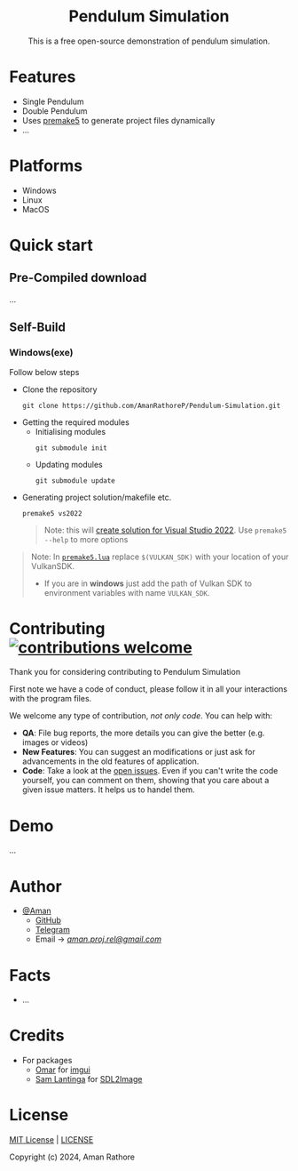 <div align="center">
  <h1>Pendulum Simulation</h1>
</div>

<p align="center">
  This is a free open-source demonstration of pendulum simulation.
</p>


# Features

* Single Pendulum
* Double Pendulum
* Uses [premake5](https://premake.github.io/) to generate project files dynamically
* ...

# Platforms

* Windows
* Linux
* MacOS

# Quick start

## Pre-Compiled download
...

## Self-Build

### Windows(exe)

Follow below steps

* Clone the repository
  ```
  git clone https://github.com/AmanRathoreP/Pendulum-Simulation.git
  ```
* Getting the required modules
  * Initialising modules
    ```
    git submodule init
    ```
  * Updating modules
    ```
    git submodule update
    ```
* Generating project solution/makefile etc.
  ```
  premake5 vs2022
  ```
  > Note: this will [create solution for Visual Studio 2022](https://premake.github.io/docs/Using-Premake/#using-premake-to-generate-project-files). Use `premake5 --help` to more options
> Note: In [`premake5.lua`](premake5.lua) replace `$(VULKAN_SDK)` with your location of your VulkanSDK.
> * If you are in **windows** just add the path of Vulkan SDK to environment variables with name `VULKAN_SDK`.
# Contributing [![contributions welcome](https://img.shields.io/badge/contributions-welcome-brightgreen.svg?style=flat)](issues.md)

Thank you for considering contributing to Pendulum Simulation

First note we have a code of conduct, please follow it in all your interactions with the program files.

We welcome any type of contribution, _not only code_. You can help with:
- **QA**: File bug reports, the more details you can give the better (e.g. images or videos)
- **New Features**: You can suggest an modifications or just ask for advancements in the old features of application.
- **Code**: Take a look at the [open issues](issues.md). Even if you can't write the code yourself, you can comment on them, showing that you care about a given issue matters. It helps us to handel them.

# Demo

...

# Author

- [@Aman](https://www.github.com/AmanRathoreP)
   - [GitHub](https://www.github.com/AmanRathoreP)
   - [Telegram](https://t.me/aman0864)
   - Email -> *aman.proj.rel@gmail.com*

# Facts
* ...

# Credits
* For packages
  * [Omar](https://github.com/ocornut) for [imgui](https://github.com/ocornut/imgui)
  * [Sam Lantinga](https://github.com/slouken) for [SDL2Image](https://github.com/libsdl-org/SDL_image)


# License

[MIT License](https://choosealicense.com/licenses/mit/) | [LICENSE](LICENSE/)

Copyright (c) 2024, Aman Rathore